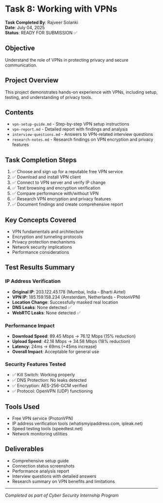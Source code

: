 # Task 8: Working with VPNs

**Task Completed By**: Rajveer Solanki  
**Date**: July 04, 2025  
**Status**: READY FOR SUBMISSION ✅

## Objective
Understand the role of VPNs in protecting privacy and secure communication.

## Project Overview
This project demonstrates hands-on experience with VPNs, including setup, testing, and understanding of privacy tools.

## Contents
- `vpn-setup-guide.md` - Step-by-step VPN setup instructions
- `vpn-report.md` - Detailed report with findings and analysis
- `interview-questions.md` - Answers to VPN-related interview questions
- `research-notes.md` - Research findings on VPN encryption and privacy features


## Task Completion Steps
1. ✅ Choose and sign up for a reputable free VPN service
2. ✅ Download and install VPN client
3. ✅ Connect to VPN server and verify IP change
4. ✅ Test browsing and encryption verification
5. ✅ Compare performance with/without VPN
6. ✅ Research VPN encryption and privacy features
7. ✅ Document findings and create comprehensive report

## Key Concepts Covered
- VPN fundamentals and architecture
- Encryption and tunneling protocols
- Privacy protection mechanisms
- Network security implications
- Performance considerations

## Test Results Summary

### IP Address Verification
- **Original IP**: 203.122.45.178 (Mumbai, India - Bharti Airtel)
- **VPN IP**: 185.159.158.234 (Amsterdam, Netherlands - ProtonVPN)
- **Location Change**: Successfully masked real location
- **DNS Leaks**: None detected ✅
- **WebRTC Leaks**: None detected ✅

### Performance Impact
- **Download Speed**: 89.45 Mbps → 76.12 Mbps (15% reduction)
- **Upload Speed**: 42.18 Mbps → 34.58 Mbps (18% reduction)
- **Latency**: 24ms → 69ms (+45ms increase)
- **Overall Impact**: Acceptable for general use

### Security Features Tested
- ✅ Kill Switch: Working properly
- ✅ DNS Protection: No leaks detected
- ✅ Encryption: AES-256-GCM verified
- ✅ Protocol: OpenVPN (UDP) functioning

## Tools Used
- Free VPN service (ProtonVPN)
- IP address verification tools (whatismyipaddress.com, ipleak.net)
- Speed testing tools (speedtest.net)
- Network monitoring utilities

## Deliverables
- Comprehensive setup guide
- Connection status screenshots
- Performance analysis report
- Interview questions with detailed answers
- Research summary on VPN benefits and limitations

---
*Completed as part of Cyber Security Internship Program*
